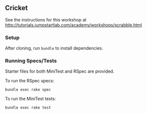 ## Cricket

See the instructions for this workshop at http://tutorials.jumpstartlab.com/academy/workshops/scrabble.html

### Setup

After cloning, run `bundle` to install dependencies.

### Running Specs/Tests

Starter files for both MiniTest and RSpec are provided.

To run the RSpec specs:

```
bundle exec rake spec
```

To run the MiniTest tests:

```
bundle exec rake test
```
